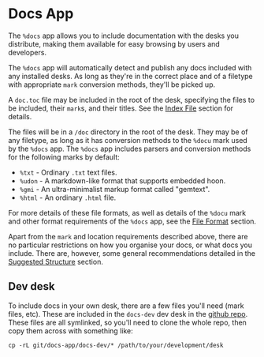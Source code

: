 # Docs App

The `%docs` app allows you to include documentation with the desks you distribute, making them available for easy browsing by users and developers.

The `%docs` app will automatically detect and publish any docs included with any installed desks. As long as they're in the correct place and of a filetype with appropriate `mark` conversion methods, they'll be picked up.

A `doc.toc` file may be included in the root of the desk, specifying the files to be included, their `mark`s, and their titles. See the [Index File](index-file) section for details.

The files will be in a `/doc` directory in the root of the desk. They may be of any filetype, as long as it has conversion methods to the `%docu` mark used by the `%docs` app. The `%docs` app includes parsers and conversion methods for the following marks by default:

- `%txt` - Ordinary `.txt` text files.
- `%udon` - A markdown-like format that supports embedded hoon.
- `%gmi` - An ultra-minimalist markup format called "gemtext".
- `%html` - An ordinary `.html` file.

For more details of these file formats, as well as details of the `%docu` mark and other format requirements of the `%docs` app, see the [File Format](file-format) section.

Apart from the `mark` and location requirements described above, there are no particular restrictions on how you organise your docs, or what docs you include. There are, however, some general recommendations detailed in the [Suggested Structure](structure) section.

## Dev desk

To include docs in your own desk, there are a few files you'll need (mark files, etc). These are included in the `docs-dev` dev desk in the [github repo](https://github.com/tinnus-napbus/docs-app). These files are all symlinked, so you'll need to clone the whole repo, then copy them across with something like:

```
cp -rL git/docs-app/docs-dev/* /path/to/your/development/desk
```

